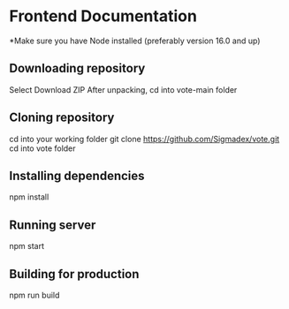 # Frontend Documentation
*Make sure you have Node installed (preferably version 16.0 and up)

## Downloading repository
Select Download ZIP
After unpacking, cd into vote-main folder

## Cloning repository
cd into your working folder
git clone https://github.com/Sigmadex/vote.git
cd into vote folder

## Installing dependencies
npm install

## Running server
npm start

## Building for production
npm run build
